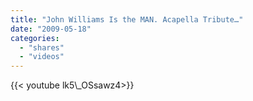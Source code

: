 ```yaml
---
title: "John Williams Is the MAN. Acapella Tribute…"
date: "2009-05-18"
categories:
  - "shares"
  - "videos"
---
```


<div style="width: 70vw;">{{< youtube lk5\_OSsawz4>}}</div>
